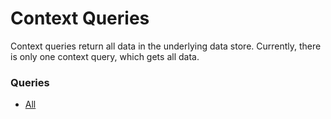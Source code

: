# Context Queries

Context queries return all data in the underlying data store.  Currently, there is only one context query, which gets all data.

### Queries

- [All](queries/context-queries/all)